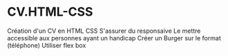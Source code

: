 # CV.HTML-CSS
Création d'un CV en HTML CSS
S'assurer du responsaive
Le mettre accessible aux personnes ayant un handicap
Créer un Burger sur le format (téléphone)
Utiliser flex box
